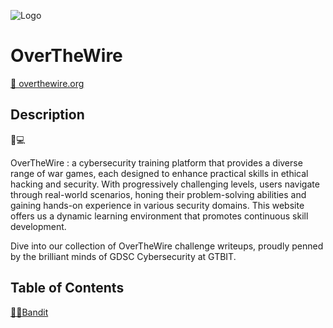 ![Logo](https://miro.medium.com/v2/resize:fit:400/format:webp/1*4RezmNBsqmK3NPA5nhjulg.png)




# OverTheWire  
[🔗 overthewire.org](https://overthewire.org/wargames/)
## Description 

🔐💻

OverTheWire : a cybersecurity training platform that provides a diverse range of war games, each designed to enhance practical skills in ethical hacking and security. With progressively challenging levels, users navigate through real-world scenarios, honing their problem-solving abilities and gaining hands-on experience in various security domains. This website offers us a dynamic learning environment that promotes continuous skill development.

Dive into our collection of OverTheWire challenge writeups, proudly penned by the brilliant minds of GDSC Cybersecurity at GTBIT. 




## Table of Contents

[🏴‍☠Bandit](https://github.com/hargunks/OverTheWire/tree/main/Bandit) 
